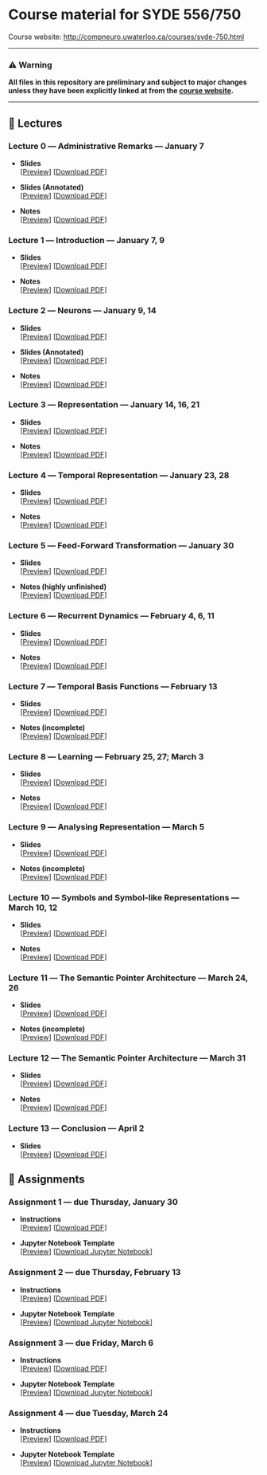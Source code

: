# Course material for SYDE 556/750

Course website: http://compneuro.uwaterloo.ca/courses/syde-750.html

---

### ⚠ Warning
**All files in this repository are preliminary and subject to major changes unless they have been explicitly linked at from the [course website](http://compneuro.uwaterloo.ca/courses/syde-750.html).**

---

## 🎒 Lectures

### Lecture 0 ― Administrative Remarks ― January 7

-   **Slides**  
    [[Preview](https://github.com/astoeckel/syde556-w20/blob/master/lectures/lecture_00/syde556_lecture_00_slides_distr.pdf)]
    [[Download PDF](https://github.com/astoeckel/syde556-w20/raw/master/lectures/lecture_00/syde556_lecture_00_slides_distr.pdf)]

-   **Slides (Annotated)**  
    [[Preview](https://github.com/astoeckel/syde556-w20/blob/master/lectures/lecture_00/syde556_lecture_00_slides_annotated.pdf)]
    [[Download PDF](https://github.com/astoeckel/syde556-w20/raw/master/lectures/lecture_00/syde556_lecture_00_slides_annotated.pdf)]

-   **Notes**  
    [[Preview](https://github.com/astoeckel/syde556-w20/blob/master/lectures/lecture_00/syde556_lecture_00_notes.pdf)]
    [[Download PDF](https://github.com/astoeckel/syde556-w20/raw/master/lectures/lecture_00/syde556_lecture_00_notes.pdf)]

### Lecture 1 ― Introduction ― January 7, 9

-   **Slides**  
    [[Preview](https://github.com/astoeckel/syde556-w20/blob/master/lectures/lecture_01/syde556_lecture_01_slides_distr.pdf)]
    [[Download PDF](https://github.com/astoeckel/syde556-w20/raw/master/lectures/lecture_01/syde556_lecture_01_slides_distr.pdf)]

-   **Notes**  
    [[Preview](https://github.com/astoeckel/syde556-w20/blob/master/lectures/lecture_01/syde556_lecture_01_notes.pdf)]
    [[Download PDF](https://github.com/astoeckel/syde556-w20/raw/master/lectures/lecture_01/syde556_lecture_01_notes.pdf)]

### Lecture 2 ― Neurons ― January 9, 14

-   **Slides**  
    [[Preview](https://github.com/astoeckel/syde556-w20/blob/master/lectures/lecture_02/syde556_lecture_02_slides_distr.pdf)]
    [[Download PDF](https://github.com/astoeckel/syde556-w20/raw/master/lectures/lecture_02/syde556_lecture_02_slides_distr.pdf)]

-   **Slides (Annotated)**  
    [[Preview](https://github.com/astoeckel/syde556-w20/blob/master/lectures/lecture_02/syde556_lecture_02_slides_annotated.pdf)]
    [[Download PDF](https://github.com/astoeckel/syde556-w20/raw/master/lectures/lecture_02/syde556_lecture_02_slides_annotated.pdf)]

-   **Notes**  
    [[Preview](https://github.com/astoeckel/syde556-w20/blob/master/lectures/lecture_02/syde556_lecture_02_notes.pdf)]
    [[Download PDF](https://github.com/astoeckel/syde556-w20/raw/master/lectures/lecture_02/syde556_lecture_02_notes.pdf)]

### Lecture 3 ― Representation ― January 14, 16, 21

-   **Slides**  
    [[Preview](https://github.com/astoeckel/syde556-w20/blob/master/lectures/lecture_03/syde556_lecture_03_slides_distr.pdf)]
    [[Download PDF](https://github.com/astoeckel/syde556-w20/raw/master/lectures/lecture_03/syde556_lecture_03_slides_distr.pdf)]

-   **Notes**  
    [[Preview](https://github.com/astoeckel/syde556-w20/blob/master/lectures/lecture_03/syde556_lecture_03_notes.pdf)]
    [[Download PDF](https://github.com/astoeckel/syde556-w20/raw/master/lectures/lecture_03/syde556_lecture_03_notes.pdf)]


### Lecture 4 ― Temporal Representation ― January 23, 28

-   **Slides**  
    [[Preview](https://github.com/astoeckel/syde556-w20/blob/master/lectures/lecture_04/syde556_lecture_04_slides_distr.pdf)]
    [[Download PDF](https://github.com/astoeckel/syde556-w20/raw/master/lectures/lecture_04/syde556_lecture_04_slides_distr.pdf)]

-   **Notes**  
    [[Preview](https://github.com/astoeckel/syde556-w20/blob/master/lectures/lecture_04/syde556_lecture_04_notes.pdf)]
    [[Download PDF](https://github.com/astoeckel/syde556-w20/raw/master/lectures/lecture_04/syde556_lecture_04_notes.pdf)]


### Lecture 5 ― Feed-Forward Transformation ― January 30

-   **Slides**  
    [[Preview](https://github.com/astoeckel/syde556-w20/blob/master/lectures/lecture_05/syde556_lecture_05_slides_distr.pdf)]
    [[Download PDF](https://github.com/astoeckel/syde556-w20/raw/master/lectures/lecture_05/syde556_lecture_05_slides_distr.pdf)]

-   **Notes (highly unfinished)**  
    [[Preview](https://github.com/astoeckel/syde556-w20/blob/master/lectures/lecture_05/syde556_lecture_05_notes.pdf)]
    [[Download PDF](https://github.com/astoeckel/syde556-w20/raw/master/lectures/lecture_05/syde556_lecture_05_notes.pdf)]

### Lecture 6 ― Recurrent Dynamics ― February 4, 6, 11

-   **Slides**  
    [[Preview](https://github.com/astoeckel/syde556-w20/blob/master/lectures/lecture_06/syde556_lecture_06_slides_distr.pdf)]
    [[Download PDF](https://github.com/astoeckel/syde556-w20/raw/master/lectures/lecture_06/syde556_lecture_06_slides_distr.pdf)]

-   **Notes**  
    [[Preview](https://github.com/astoeckel/syde556-w20/blob/master/lectures/lecture_06/syde556_lecture_06_notes.pdf)]
    [[Download PDF](https://github.com/astoeckel/syde556-w20/raw/master/lectures/lecture_06/syde556_lecture_06_notes.pdf)]

### Lecture 7 ― Temporal Basis Functions ― February 13

-   **Slides**  
    [[Preview](https://github.com/astoeckel/syde556-w20/blob/master/lectures/lecture_07/syde556_lecture_07_slides_distr.pdf)]
    [[Download PDF](https://github.com/astoeckel/syde556-w20/raw/master/lectures/lecture_07/syde556_lecture_07_slides_distr.pdf)]

-   **Notes (incomplete)**  
    [[Preview](https://github.com/astoeckel/syde556-w20/blob/master/lectures/lecture_07/syde556_lecture_07_notes.pdf)]
    [[Download PDF](https://github.com/astoeckel/syde556-w20/raw/master/lectures/lecture_07/syde556_lecture_07_notes.pdf)]

### Lecture 8 ― Learning ― February 25, 27; March 3

-   **Slides**  
    [[Preview](https://github.com/astoeckel/syde556-w20/blob/master/lectures/lecture_08/syde556_lecture_08_slides_distr.pdf)]
    [[Download PDF](https://github.com/astoeckel/syde556-w20/raw/master/lectures/lecture_08/syde556_lecture_08_slides_distr.pdf)]

-   **Notes**  
    [[Preview](https://github.com/astoeckel/syde556-w20/blob/master/lectures/lecture_08/syde556_lecture_08_notes.pdf)]
    [[Download PDF](https://github.com/astoeckel/syde556-w20/raw/master/lectures/lecture_08/syde556_lecture_08_notes.pdf)]

### Lecture 9 ― Analysing Representation ― March 5

-   **Slides**  
    [[Preview](https://github.com/astoeckel/syde556-w20/blob/master/lectures/lecture_09/syde556_lecture_09_slides_distr.pdf)]
    [[Download PDF](https://github.com/astoeckel/syde556-w20/raw/master/lectures/lecture_09/syde556_lecture_09_slides_distr.pdf)]

-   **Notes (incomplete)**  
    [[Preview](https://github.com/astoeckel/syde556-w20/blob/master/lectures/lecture_09/syde556_lecture_09_notes.pdf)]
    [[Download PDF](https://github.com/astoeckel/syde556-w20/raw/master/lectures/lecture_09/syde556_lecture_09_notes.pdf)]

### Lecture 10 ― Symbols and Symbol-like Representations ― March 10, 12

-   **Slides**  
    [[Preview](https://github.com/astoeckel/syde556-w20/blob/master/lectures/lecture_10/syde556_lecture_10_slides_distr.pdf)]
    [[Download PDF](https://github.com/astoeckel/syde556-w20/raw/master/lectures/lecture_10/syde556_lecture_10_slides_distr.pdf)]

-   **Notes**  
    [[Preview](https://github.com/astoeckel/syde556-w20/blob/master/lectures/lecture_10/syde556_lecture_10_notes.pdf)]
    [[Download PDF](https://github.com/astoeckel/syde556-w20/raw/master/lectures/lecture_10/syde556_lecture_10_notes.pdf)]

### Lecture 11 ― The Semantic Pointer Architecture ― March 24, 26

-   **Slides**  
    [[Preview](https://github.com/astoeckel/syde556-w20/blob/master/lectures/lecture_11/syde556_lecture_11_slides_distr.pdf)]
    [[Download PDF](https://github.com/astoeckel/syde556-w20/raw/master/lectures/lecture_11/syde556_lecture_11_slides_distr.pdf)]

-   **Notes (incomplete)**  
    [[Preview](https://github.com/astoeckel/syde556-w20/blob/master/lectures/lecture_11/syde556_lecture_11_notes.pdf)]
    [[Download PDF](https://github.com/astoeckel/syde556-w20/raw/master/lectures/lecture_11/syde556_lecture_11_notes.pdf)]

### Lecture 12 ― The Semantic Pointer Architecture ― March 31

-   **Slides**  
    [[Preview](https://github.com/astoeckel/syde556-w20/blob/master/lectures/lecture_12/syde556_lecture_12_slides_distr.pdf)]
    [[Download PDF](https://github.com/astoeckel/syde556-w20/raw/master/lectures/lecture_12/syde556_lecture_12_slides_distr.pdf)]

-   **Notes**  
    [[Preview](https://github.com/astoeckel/syde556-w20/blob/master/lectures/lecture_12/syde556_lecture_12_notes.pdf)]
    [[Download PDF](https://github.com/astoeckel/syde556-w20/raw/master/lectures/lecture_12/syde556_lecture_12_notes.pdf)]

### Lecture 13 ― Conclusion ― April 2

-   **Slides**  
    [[Preview](https://github.com/astoeckel/syde556-w20/blob/master/lectures/lecture_13/syde556_lecture_13_slides_distr.pdf)]
    [[Download PDF](https://github.com/astoeckel/syde556-w20/raw/master/lectures/lecture_13/syde556_lecture_13_slides_distr.pdf)]


## 📝 Assignments

### Assignment 1 ― due Thursday, January 30

-   **Instructions**  
  [[Preview](https://github.com/astoeckel/syde556-w20/blob/master/assignments/assignment_01/syde556_assignment_01.pdf)]
  [[Download PDF](https://github.com/astoeckel/syde556-w20/raw/master/assignments/assignment_01/syde556_assignment_01.pdf)]

-   **Jupyter Notebook Template**  
  [[Preview](https://github.com/astoeckel/syde556-w20/blob/master/assignments/assignment_01/syde556_assignment_01_template.ipynb)]
  [[Download Jupyter Notebook](https://github.com/astoeckel/syde556-w20/raw/master/assignments/assignment_01/syde556_assignment_01_template.ipynb)]

### Assignment 2 ― due Thursday, February 13

-   **Instructions**  
    [[Preview](https://github.com/astoeckel/syde556-w20/blob/master/assignments/assignment_02/syde556_assignment_02.pdf)]
    [[Download PDF](https://github.com/astoeckel/syde556-w20/raw/master/assignments/assignment_02/syde556_assignment_02.pdf)]

-   **Jupyter Notebook Template**  
    [[Preview](https://github.com/astoeckel/syde556-w20/blob/master/assignments/assignment_02/syde556_assignment_02_template.ipynb)]
    [[Download Jupyter Notebook](https://github.com/astoeckel/syde556-w20/raw/master/assignments/assignment_02/syde556_assignment_02_template.ipynb)]

### Assignment 3 ― due Friday, March 6

-   **Instructions**  
    [[Preview](https://github.com/astoeckel/syde556-w20/blob/master/assignments/assignment_03/syde556_assignment_03.pdf)]
    [[Download PDF](https://github.com/astoeckel/syde556-w20/raw/master/assignments/assignment_03/syde556_assignment_03.pdf)]

-   **Jupyter Notebook Template**  
    [[Preview](https://github.com/astoeckel/syde556-w20/blob/master/assignments/assignment_03/syde556_assignment_03_template.ipynb)]
    [[Download Jupyter Notebook](https://github.com/astoeckel/syde556-w20/raw/master/assignments/assignment_03/syde556_assignment_03_template.ipynb)]

### Assignment 4 ― due Tuesday, March 24

-   **Instructions**  
    [[Preview](https://github.com/astoeckel/syde556-w20/blob/master/assignments/assignment_04/syde556_assignment_04.pdf)]
    [[Download PDF](https://github.com/astoeckel/syde556-w20/raw/master/assignments/assignment_04/syde556_assignment_04.pdf)]

-   **Jupyter Notebook Template**  
    [[Preview](https://github.com/astoeckel/syde556-w20/blob/master/assignments/assignment_04/syde556_assignment_04_template.ipynb)]
    [[Download Jupyter Notebook](https://github.com/astoeckel/syde556-w20/raw/master/assignments/assignment_04/syde556_assignment_04_template.ipynb)]
